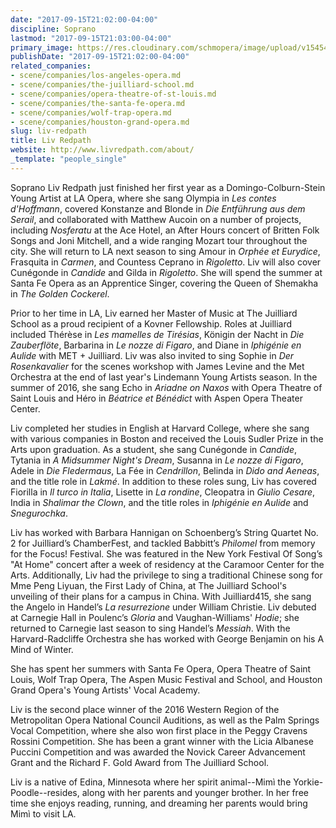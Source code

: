 ```yaml
---
date: "2017-09-15T21:02:00-04:00"
discipline: Soprano
lastmod: "2017-09-15T21:03:00-04:00"
primary_image: https://res.cloudinary.com/schmopera/image/upload/v1545409169/media/webhook-uploads/1505523709253/liv-redpath_portrait.jpg.jpg
publishDate: "2017-09-15T21:02:00-04:00"
related_companies:
- scene/companies/los-angeles-opera.md
- scene/companies/the-juilliard-school.md
- scene/companies/opera-theatre-of-st-louis.md
- scene/companies/the-santa-fe-opera.md
- scene/companies/wolf-trap-opera.md
- scene/companies/houston-grand-opera.md
slug: liv-redpath
title: Liv Redpath
website: http://www.livredpath.com/about/
_template: "people_single"
---
```


Soprano Liv Redpath just finished her first year as a Domingo-Colburn-Stein Young Artist at LA Opera, where she sang Olympia in *Les contes d'Hoffmann*, covered Konstanze and Blonde in *Die Entführung aus dem Serail*, and collaborated with Matthew Aucoin on a number of projects, including *Nosferatu* at the Ace Hotel, an After Hours concert of Britten Folk Songs and Joni Mitchell, and a wide ranging Mozart tour throughout the city. She will return to LA next season to sing Amour in *Orphée et Eurydice*, Frasquita in *Carmen*, and Countess Ceprano in *Rigoletto*. Liv will also cover Cunégonde in *Candide* and Gilda in *Rigoletto*. She will spend the summer at Santa Fe Opera as an Apprentice Singer, covering the Queen of Shemakha in *The Golden Cockerel*.

Prior to her time in LA, Liv earned her Master of Music at The Juilliard School as a proud recipient of a Kovner Fellowship. Roles at Juilliard included Thérèse in *Les mamelles de Tirésias*, Königin der Nacht in *Die Zauberflöte*, Barbarina in *Le nozze di Figaro*, and Diane in *Iphigénie en Aulide* with MET + Juilliard. Liv was also invited to sing Sophie in *Der Rosenkavalier* for the scenes workshop with James Levine and the Met Orchestra at the end of last year's Lindemann Young Artists season. In the summer of 2016, she sang Echo in *Ariadne on Naxos* with Opera Theatre of Saint Louis and Héro in *Béatrice et Bénédict* with Aspen Opera Theater Center. 

Liv completed her studies in English at Harvard College, where she sang with various companies in Boston and received the Louis Sudler Prize in the Arts upon graduation. As a student, she sang Cunégonde in *Candide*, Tytania in *A Midsummer Night's Dream*, Susanna in *Le nozze di Figaro*, Adele in *Die Fledermaus*, La Fée in *Cendrillon*, Belinda in *Dido and Aeneas*, and the title role in *Lakmé*. In addition to these roles sung, Liv has covered Fiorilla in *Il turco in Italia*, Lisette in *La rondine*, Cleopatra in *Giulio Cesare*, India in *Shalimar the Clown*, and the title roles in *Iphigénie en Aulide* and *Snegurochka*. 

Liv has worked with Barbara Hannigan on Schoenberg’s String Quartet No. 2 for Juilliard’s ChamberFest, and tackled Babbitt’s *Philomel* from memory for the Focus! Festival. She was featured in the New York Festival Of Song’s "At Home" concert after a week of residency at the Caramoor Center for the Arts. Additionally, Liv had the privilege to sing a traditional Chinese song for Mme Peng Liyuan, the First Lady of China, at The Juilliard School's unveiling of their plans for a campus in China. With Juilliard415, she sang the Angelo in Handel’s *La resurrezione* under William Christie. Liv debuted at Carnegie Hall in Poulenc’s *Gloria* and Vaughan-Williams' *Hodie*; she returned to Carnegie last season to sing Handel’s *Messiah*. With the Harvard-Radcliffe Orchestra she has worked with George Benjamin on his A Mind of Winter. 

She has spent her summers with Santa Fe Opera, Opera Theatre of Saint Louis, Wolf Trap Opera, The Aspen Music Festival and School, and Houston Grand Opera's Young Artists' Vocal Academy.

Liv is the second place winner of the 2016 Western Region of the Metropolitan Opera National Council Auditions, as well as the Palm Springs Vocal Competition, where she also won first place in the Peggy Cravens Rossini Competition. She has been a grant winner with the Licia Albanese Puccini Competition and was awarded the Novick Career Advancement Grant and the Richard F. Gold Award from The Juilliard School.

Liv is a native of Edina, Minnesota where her spirit animal--Mimì the Yorkie-Poodle--resides, along with her parents and younger brother. In her free time she enjoys reading, running, and dreaming her parents would bring Mimì to visit LA.
